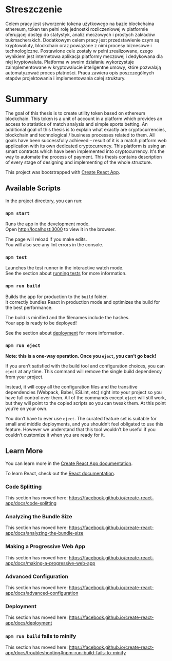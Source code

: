 # Streszczenie

Celem pracy jest stworzenie tokena użytkowego na bazie blockchaina ethereum, token ten
pełni rolę jednostki rozliczeniowej w platformie oferującej dostęp do statystyk, analiz meczowych
i prostych zakładów bukmacherskich. Dodatkowym celem pracy jest przedstawienie czym są
kryptowaluty, blockchain oraz powiązane z nimi procesy biznesowe i technologiczne. Postawione
cele zostały w pełni zrealizowane, czego wynikiem jest internetowa aplikacja platformy meczowej
i dedykowana dla niej kryptowaluta. Platforma w swoim działaniu wykorzystuje
zaimplementowane w kryptowalucie inteligentne umowy, które pozwalają automatyzować proces
płatności. Praca zawiera opis poszczególnych etapów projektowania i implementowania całej
struktury.

# Summary

The goal of this thesis is to create utility token based on ethereum blockchain. This token is
a unit of account in a platform which provides an access to statistics of match analysis and simple
sports betting. An additional goal of this thesis is to explain what exactly are cryptocurrencies,
blockchain and technological / business processes related to them. All goals have been successfully
achieved – result of it is a match platform web application with its own dedicated cryptocurrency.
This platform is using an smart contracts which have been implemented into cryptocurrency. It's the
way to automate the process of payment. This thesis contains description of every stage of
designing and implementing of the whole structure.

This project was bootstrapped with [Create React App](https://github.com/facebook/create-react-app).

## Available Scripts

In the project directory, you can run:

### `npm start`

Runs the app in the development mode.<br>
Open [http://localhost:3000](http://localhost:3000) to view it in the browser.

The page will reload if you make edits.<br>
You will also see any lint errors in the console.

### `npm test`

Launches the test runner in the interactive watch mode.<br>
See the section about [running tests](https://facebook.github.io/create-react-app/docs/running-tests) for more information.

### `npm run build`

Builds the app for production to the `build` folder.<br>
It correctly bundles React in production mode and optimizes the build for the best performance.

The build is minified and the filenames include the hashes.<br>
Your app is ready to be deployed!

See the section about [deployment](https://facebook.github.io/create-react-app/docs/deployment) for more information.

### `npm run eject`

**Note: this is a one-way operation. Once you `eject`, you can’t go back!**

If you aren’t satisfied with the build tool and configuration choices, you can `eject` at any time. This command will remove the single build dependency from your project.

Instead, it will copy all the configuration files and the transitive dependencies (Webpack, Babel, ESLint, etc) right into your project so you have full control over them. All of the commands except `eject` will still work, but they will point to the copied scripts so you can tweak them. At this point you’re on your own.

You don’t have to ever use `eject`. The curated feature set is suitable for small and middle deployments, and you shouldn’t feel obligated to use this feature. However we understand that this tool wouldn’t be useful if you couldn’t customize it when you are ready for it.

## Learn More

You can learn more in the [Create React App documentation](https://facebook.github.io/create-react-app/docs/getting-started).

To learn React, check out the [React documentation](https://reactjs.org/).

### Code Splitting

This section has moved here: https://facebook.github.io/create-react-app/docs/code-splitting

### Analyzing the Bundle Size

This section has moved here: https://facebook.github.io/create-react-app/docs/analyzing-the-bundle-size

### Making a Progressive Web App

This section has moved here: https://facebook.github.io/create-react-app/docs/making-a-progressive-web-app

### Advanced Configuration

This section has moved here: https://facebook.github.io/create-react-app/docs/advanced-configuration

### Deployment

This section has moved here: https://facebook.github.io/create-react-app/docs/deployment

### `npm run build` fails to minify

This section has moved here: https://facebook.github.io/create-react-app/docs/troubleshooting#npm-run-build-fails-to-minify
